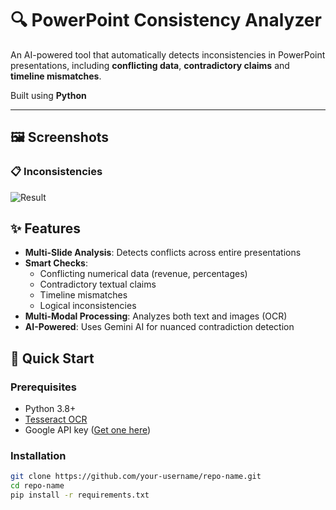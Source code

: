 # 🔍 PowerPoint Consistency Analyzer

An AI-powered tool that automatically detects inconsistencies in PowerPoint presentations, including **conflicting data**, **contradictory claims** and **timeline mismatches**.

Built using **Python**

---

## 🖼️ Screenshots

### 📋 Inconsistencies
![Result](.screenshots/Screenshot_1.png)


## ✨ Features

- **Multi-Slide Analysis**: Detects conflicts across entire presentations
- **Smart Checks**:
  - Conflicting numerical data (revenue, percentages)
  - Contradictory textual claims
  - Timeline mismatches
  - Logical inconsistencies
- **Multi-Modal Processing**: Analyzes both text and images (OCR)
- **AI-Powered**: Uses Gemini AI for nuanced contradiction detection

## 🚀 Quick Start

### Prerequisites
- Python 3.8+
- [Tesseract OCR](https://github.com/tesseract-ocr/tesseract)
- Google API key ([Get one here](https://aistudio.google.com/app/apikey))

### Installation
```bash
git clone https://github.com/your-username/repo-name.git
cd repo-name
pip install -r requirements.txt
